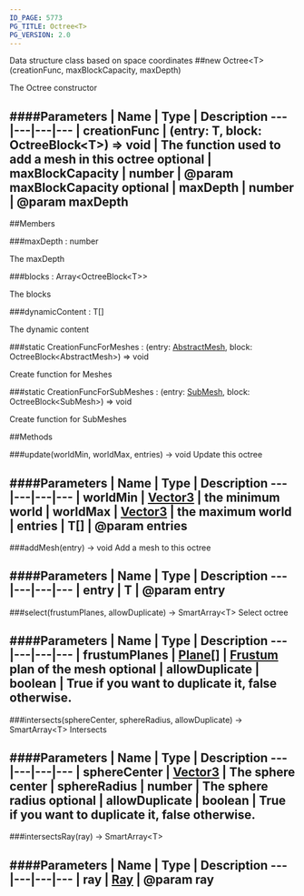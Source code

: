 ```yaml
---
ID_PAGE: 5773
PG_TITLE: Octree<T>
PG_VERSION: 2.0
---
```


Data structure class based on space coordinates
##new Octree&lt;T&gt;(creationFunc, maxBlockCapacity, maxDepth)


The Octree constructor


####Parameters
 | Name | Type | Description
---|---|---|---
 | creationFunc | (entry: T, block: OctreeBlock&lt;T&gt;) =&gt; void | The function used to add a mesh in this octree
optional | maxBlockCapacity | number | @param maxBlockCapacity
optional | maxDepth | number | @param maxDepth
---

##Members

###maxDepth : number



The maxDepth


###blocks : Array&lt;OctreeBlock&lt;T&gt;&gt;



The blocks


###dynamicContent : T[]



The dynamic content


###static CreationFuncForMeshes : (entry: [AbstractMesh](page.php?p=5720), block: OctreeBlock&lt;AbstractMesh&gt;) =&gt; void



Create function for Meshes


###static CreationFuncForSubMeshes : (entry: [SubMesh](page.php?p=5834), block: OctreeBlock&lt;SubMesh&gt;) =&gt; void



Create function for SubMeshes







##Methods

###update(worldMin, worldMax, entries) &rarr; void
Update this octree



####Parameters
 | Name | Type | Description
---|---|---|---
 | worldMin | [Vector3](page.php?p=5808) | the minimum world
 | worldMax | [Vector3](page.php?p=5808) | the maximum world
 | entries | T[] | @param entries
---

###addMesh(entry) &rarr; void
Add a mesh to this octree



####Parameters
 | Name | Type | Description
---|---|---|---
 | entry | T | @param entry
---

###select(frustumPlanes, allowDuplicate) &rarr; SmartArray&lt;T&gt;
Select octree



####Parameters
 | Name | Type | Description
---|---|---|---
 | frustumPlanes | [Plane](page.php?p=5812)[] | [Frustum](page.php?p=5814) plan of the mesh
optional | allowDuplicate | boolean | True if you want to duplicate it, false otherwise.
---

###intersects(sphereCenter, sphereRadius, allowDuplicate) &rarr; SmartArray&lt;T&gt;
Intersects



####Parameters
 | Name | Type | Description
---|---|---|---
 | sphereCenter | [Vector3](page.php?p=5808) | The sphere center
 | sphereRadius | number | The sphere radius
optional | allowDuplicate | boolean | True if you want to duplicate it, false otherwise.
---

###intersectsRay(ray) &rarr; SmartArray&lt;T&gt;

####Parameters
 | Name | Type | Description
---|---|---|---
 | ray | [Ray](page.php?p=5815) | @param ray
---
